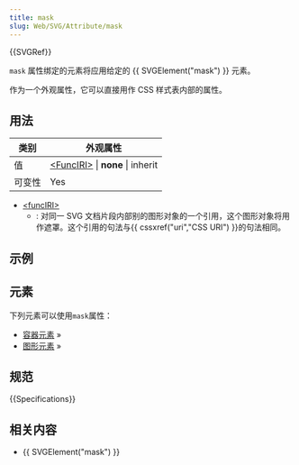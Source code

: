 ```yaml
---
title: mask
slug: Web/SVG/Attribute/mask
---
```


{{SVGRef}}

`mask` 属性绑定的元素将应用给定的 {{ SVGElement("mask") }} 元素。

作为一个外观属性，它可以直接用作 CSS 样式表内部的属性。

## 用法

| 类别   | 外观属性                                                             |
| ------ | -------------------------------------------------------------------- |
| 值     | [\<FuncIRI>](/zh-CN/SVG/Content_type#FuncIRI) \| **none** \| inherit |
| 可变性 | Yes                                                                  |

- [\<funcIRI>](/zh-CN/SVG/Content_type#FuncIRI)
  - : 对同一 SVG 文档片段内部别的图形对象的一个引用，这个图形对象将用作遮罩。这个引用的句法与{{ cssxref("uri","CSS URI") }}的句法相同。

## 示例

## 元素

下列元素可以使用`mask`属性：

- [容器元素](/zh-CN/SVG/Element#Container) »
- [图形元素](/zh-CN/SVG/Element#Graphical) »

## 规范

{{Specifications}}

## 相关内容

- {{ SVGElement("mask") }}
